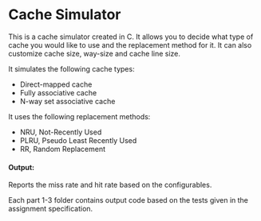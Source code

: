 Cache Simulator
===

This is a cache simulator created in C. It allows you to decide what type of cache you would like to use and the replacement method for it. It can also customize cache size, way-size and cache line size. 

It simulates the following cache types:
- Direct-mapped cache
- Fully associative cache
- N-way set associative cache

It uses the following replacement methods:
- NRU, Not-Recently Used
- PLRU, Pseudo Least Recently Used
- RR, Random Replacement

#### Output:
Reports the miss rate and hit rate based on the configurables.

Each part 1-3 folder contains output code based on the tests given in the assignment specification. 

